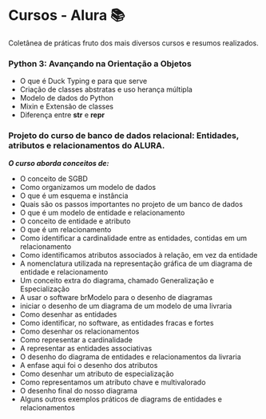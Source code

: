 # Cursos - Alura :books:
Coletânea de práticas fruto dos mais diversos cursos e resumos realizados.

### Python 3: Avançando na Orientação a Objetos
+ O que é Duck Typing e para que serve
+ Criação de classes abstratas e uso herança múltipla
+ Modelo de dados do Python
+ Mixin e Extensão de classes
+ Diferença entre __str__ e __repr__

### Projeto do curso de banco de dados relacional: Entidades, atributos e relacionamentos do ALURA.

**_O curso aborda conceitos de:_**

+ O conceito de SGBD
+ Como organizamos um modelo de dados
+ O que é um esquema e instância
+ Quais são os passos importantes no projeto de um banco de dados
+ O que é um modelo de entidade e relacionamento
+ O conceito de entidade e atributo
+ O que é um relacionamento
+ Como identificar a cardinalidade entre as entidades, contidas em um relacionamento
+ Como identificamos atributos associados à relação, em vez da entidade
+ A nomenclatura utilizada na representação gráfica de um diagrama de entidade e relacionamento
+ Um conceito extra do diagrama, chamado Generalização e Especialização
+ A usar o software brModelo para o desenho de diagramas
+ iniciar o desenho de um diagrama de um modelo de uma livraria
+ Como desenhar as entidades
+ Como identificar, no software, as entidades fracas e fortes
+ Como desenhar os relacionamentos
+ Como representar a cardinalidade
+ A representar as entidades associativas
+ O desenho do diagrama de entidades e relacionamentos da livraria
+ A enfase aqui foi o desenho dos atributos
+ Como desenhar um atributo de especialização
+ Como representamos um atributo chave e multivalorado
+ O desenho final do nosso diagrama
+ Alguns outros exemplos práticos de diagrams de entidades e relacionamentos
